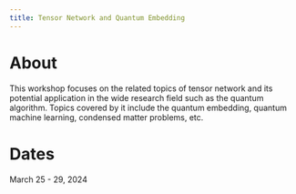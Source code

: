 ```yaml
---
title: Tensor Network and Quantum Embedding
---
```


# About
This workshop focuses on the related topics of tensor network and its potential application in the wide research field such as the quantum algorithm. Topics covered by it include the quantum embedding, quantum machine learning, condensed matter problems, etc.

# Dates 
March 25 - 29, 2024
